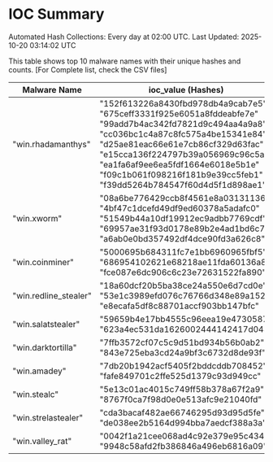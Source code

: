 # IOC Summary

Automated Hash Collections: Every day at 02:00 UTC. Last Updated: 2025-10-20 03:14:02 UTC

This table shows top 10 malware names with their unique hashes and counts. [For Complete list, check the CSV files]

| Malware Name | ioc_value (Hashes) | Count |
|--------------|--------------------|-------|
|  "win.rhadamanthys" |  "152f613226a8430fbd978db4a9cab7e5"<br> "675ceff3331f925e6051a8fddeabfe7e"<br> "99add7b4ac342fd7821d9c494aa4a9a8"<br> "cc036bc1c4a87c8fc575a4be15341e84"<br> "d25ae81eac66e61e7cb86cf329d63fac"<br> "e15cca136f224797b39a056969c96c5a"<br> "ea1fa6af9ee6ea5fdf1664e6018e5b1e"<br> "f09c1b061f098216f181b9e39cc5feb1"<br> "f39dd5264b784547f60d4d5f1d898ae1" | 9 |
|  "win.xworm" |  "08a6be776429ccb8f4561e8a03131136"<br> "4bf47c1dcefd49df9ed60378a5adafc0"<br> "51549b44a10df19912ec9adbb7769cdf"<br> "69957ae31f93d0178e89b2e4ad1bd6c7"<br> "a6ab0e0bd357492df4dce90fd3a626c8" | 5 |
|  "win.coinminer" |  "5000695b684311fc7e1bb6960965fbf5"<br> "686954102621e68218ae11fda60136a8"<br> "fce087e6dc906c6c23e72631522fa890" | 3 |
|  "win.redline_stealer" |  "18a60dcf20b5ba38ce24a550e6d7cd0e"<br> "53e1c3989efd076c76766d348e89a152"<br> "e8ecafa5df8c88701accf903bb147bfc" | 3 |
|  "win.salatstealer" |  "59659b4e17bb4555c96eea19e4730587"<br> "623a4ec531da1626002444142417d043" | 2 |
|  "win.darktortilla" |  "7ffb3572cf07c5c9d51bd934b56b0ab2"<br> "843e725eba3cd24a9bf3c6732d8de93f" | 2 |
|  "win.amadey" |  "7db20b1942acf5405f2bddcddb708452"<br> "fafe849701c2ffe525d1379c93d949cc" | 2 |
|  "win.stealc" |  "5e13c01ac4015c749ff58b378a67f2a9"<br> "8767f0ca7f98d0e0e513afc9e21040fd" | 2 |
|  "win.strelastealer" |  "cda3bacaf482ae66746295d93d95d5fe"<br> "de038ee2b5164d994bba7aedcf388a3a" | 2 |
|  "win.valley_rat" |  "0042f1a21cee068ad4c92e379e95c434"<br> "9948c58afd2fb386846a496eb6816a09" | 2 |